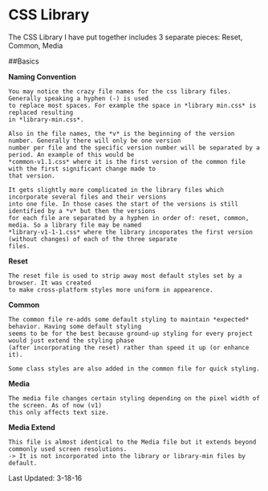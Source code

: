 # CSS Library

The CSS Library I have put together includes 3 separate pieces: Reset, Common, Media

##Basics

 **Naming Convention**

    You may notice the crazy file names for the css library files. Generally speaking a hyphen (-) is used
    to replace most spaces. For example the space in *library min.css* is replaced resulting
    in *library-min.css*.

    Also in the file names, the *v* is the beginning of the version number. Generally there will only be one version
    number per file and the specific version number will be separated by a period. An example of this would be
    *common-v1.1.css* where it is the first version of the common file with the first significant change made to
    that version.

    It gets slightly more complicated in the library files which incorporate several files and their versions
    into one file. In those cases the start of the versions is still identified by a *v* but then the versions
    for each file are separated by a hyphen in order of: reset, common, media. So a library file may be named
    *library-v1-1-1.css* where the library incoporates the first version (without changes) of each of the three separate
    files.

  **Reset**

    The reset file is used to strip away most default styles set by a browser. It was created
    to make cross-platform styles more uniform in appearence.

  **Common**

    The common file re-adds some default styling to maintain *expected* behavior. Having some default styling
    seems to be for the best because ground-up styling for every project would just extend the styling phase
    (after incorporating the reset) rather than speed it up (or enhance it).

    Some class styles are also added in the common file for quick styling.

  **Media**

    The media file changes certain styling depending on the pixel width of the screen. As of now (v1)
    this only affects text size.

  **Media Extend**

    This file is almost identical to the Media file but it extends beyond commonly used screen resolutions.
    -> It is not incorporated into the library or library-min files by default.

Last Updated: 3-18-16
